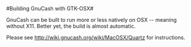 #Building GnuCash with GTK-OSX#

GnuCash can be built to run more or less natively on OSX -- meaning
without X11. Better yet, the build is almost automatic.

Please see http://wiki.gnucash.org/wiki/MacOSX/Quartz for instructions.

